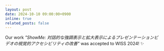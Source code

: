 ```yaml
---
layout: post
date: 2024-10-10 09:00:00+0900
inline: true
related_posts: false
---
```


Our work _"ShowMe: 対話的な強調表示と拡大表示によるプレゼンテーションビデオの視覚的アクセシビリティの改善"_ was accepted to WISS 2024! ✨
